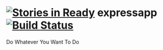 [![Stories in Ready](https://badge.waffle.io/znnz/expressapp.png?label=ready&title=Ready)](https://waffle.io/znnz/expressapp)
expressapp      [![Build Status](https://travis-ci.org/znnz/expressapp.svg?branch=master)](https://travis-ci.org/znnz/expressapp)
==========

Do Whatever You Want To Do


